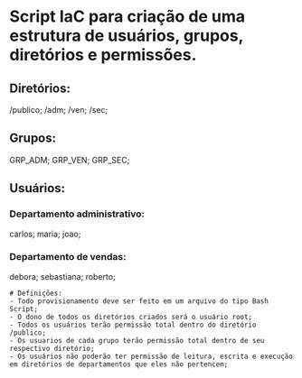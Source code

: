# Script IaC para criação de uma estrutura de usuários, grupos, diretórios e permissões.

## Diretórios:
/publico; /adm; /ven; /sec;

## Grupos:
GRP_ADM; GRP_VEN; GRP_SEC;

## Usuários:
### Departamento administrativo:
carlos; maria; joao;

### Departamento de vendas:
debora; sebastiana; roberto;

```
# Definições:
- Todo provisionamento deve ser feito em um arquivo do tipo Bash Script;
- O dono de todos os diretórios criados será o usuário root;
- Todos os usuários terão permissão total dentro do diretório /publico;
- Os usuarios de cada grupo terão permissão total dentro de seu respectivo diretório;
- Os usuários não poderão ter permissão de leitura, escrita e execução em diretórios de departamentos que eles não pertencem;
```
